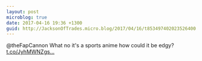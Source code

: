 ```yaml
---
layout: post
microblog: true
date: 2017-04-16 19:36 +1300
guid: http://JacksonOfTrades.micro.blog/2017/04/16/t853497402023526400.html
---
```

@theFapCannon What no it's a sports anime how could it be edgy? [t.co/JyhMWNZgs...](https://t.co/JyhMWNZgsO)
